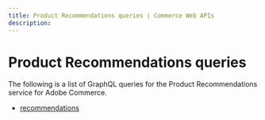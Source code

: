 ```yaml
---
title: Product Recommendations queries | Commerce Web APIs
description:
---
```


# Product Recommendations queries

The following is a list of GraphQL queries for the Product Recommendations service for Adobe Commerce.

* [recommendations](recommendations.md)
